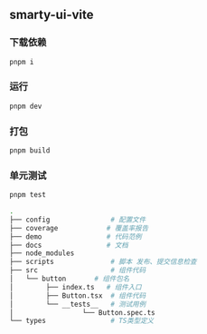 ## smarty-ui-vite

### 下载依赖

```bash
pnpm i
```

### 运行

```bash
pnpm dev
```

### 打包

```bash
pnpm build
```

### 单元测试

```bash
pnpm test
```

```bash
.
├── config               # 配置文件
├── coverage            # 覆盖率报告
├── demo                # 代码范例
├── docs                # 文档
├── node_modules  
├── scripts              # 脚本 发布、提交信息检查
├── src                  # 组件代码
│   └── button       # 组件包名
│        ├── index.ts   # 组件入口
│        ├── Button.tsx  # 组件代码  
│        └── __tests__   # 测试用例
│                 └── Button.spec.ts   
└── types                # TS类型定义
```